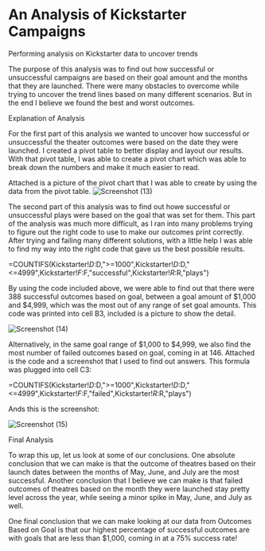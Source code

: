 # An Analysis of Kickstarter Campaigns
Performing analysis on Kickstarter data to uncover trends

  The purpose of this analysis was to find out how successful or unsuccessful campaigns are based on their goal amount and the months that they are launched. There were many obstacles to overcome while trying to uncover the trend lines based on many different scenarios. But in the end I believe we found the best and worst outcomes.

Explanation of Analysis

  For the first part of this analysis we wanted to uncover how successful or unsuccessful the theater outcomes were based on the date they were launched. I created a pivot table to better display and layout our results. With that pivot table, I was able to create a pivot chart which was able to break down the numbers and make it much easier to read.
  
  Attached is a picture of the pivot chart that I was able to create by using the data from the pivot table.
![Screenshot (13)](https://user-images.githubusercontent.com/114521887/195668993-ee2cb629-3686-42c6-9dd2-eeaf497e7295.png)

  The second part of this analysis was to find out howe successful or unsuccessful plays were based on the goal that was set for them. This part of the analysis was much more difficult, as I ran into many problems trying to figure out the right code to use to make our outcomes print correctly. After trying and failing many different solutions, with a little help I was able to find my way into the right code that gave us the best possible results.
  
  =COUNTIFS(Kickstarter!$D:$D,">=1000",Kickstarter!$D:$D,"<=4999",Kickstarter!$F:$F,"successful",Kickstarter!$R:$R,"plays")
  
  By using the code included above, we were able to find out that there were 388 successful outcomes based on goal, between a goal amount of $1,000 and $4,999, which was the most out of any range of set goal amounts. This code was printed into cell B3, included is a picture to show the detail.
  
  ![Screenshot (14)](https://user-images.githubusercontent.com/114521887/195670929-fadbf976-07e8-4571-9e31-dd7935bf64d7.png)
  
  Alternatively, in the same goal range of $1,000 to $4,999, we also find the most number of failed outcomes based on goal, coming in at 146. Attached is the code and a screenshot that I used to find out answers. This formula was plugged into cell C3:
  
  =COUNTIFS(Kickstarter!$D:$D,">=1000",Kickstarter!$D:$D,"<=4999",Kickstarter!$F:$F,"failed",Kickstarter!$R:$R,"plays")
  
  Ands this is the screenshot:
  
  ![Screenshot (15)](https://user-images.githubusercontent.com/114521887/195671787-6735683c-6327-4e9f-b53c-45b10a896fd9.png)
  
  
 Final Analysis
 
  To wrap this up, let us look at some of our conclusions. One absolute conclusion that we can make is that the outcome of theatres based on their launch dates between the months of May, June, and July are the most successful. Another conclusion that I believe we can make is that failed outcomes of theatres based on the month they were launched stay pretty level across the year, while seeing a minor spike in May, June, and July as well.
  
  One final conclusion that we can make looking at our data from Outcomes Based on Goal is that our highest percentage of successful outcomes are with goals that are less than $1,000, coming in at a 75% success rate!
